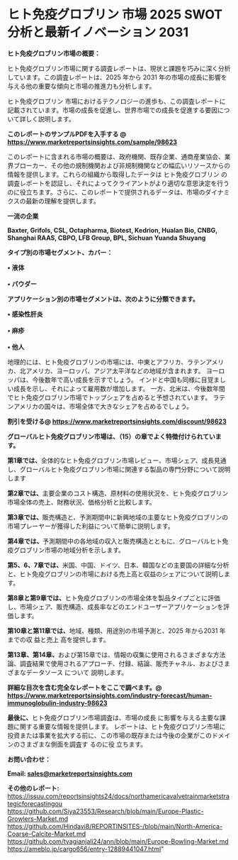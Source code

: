 # ヒト免疫グロブリン 市場 2025 SWOT 分析と最新イノベーション 2031

<strong><b>ヒト免疫グロブリン市場の概要：</b></strong>

ヒト免疫グロブリン市場に関する調査レポートは、現状と課題を巧みに深く分析しています。この調査レポートは、2025 年から 2031 年の市場の成長に影響を与える他の重要な傾向と市場の推進力も分析します。

ヒト免疫グロブリン 市場におけるテクノロジーの進歩も、この調査レポートに記載されています。市場の成長を促進し、世界市場での成長を促進する要因について詳しく説明します。

<strong>このレポートのサンプルPDFを入手する @ <a href=https://www.marketreportsinsights.com/sample/98623>https://www.marketreportsinsights.com/sample/98623</a></strong>

このレポートに含まれる市場の概要は、政府機関、既存企業、通商産業協会、業界ブローカー、その他の規制機関および非規制機関などの幅広いリソースからの情報を提供します。これらの組織から取得したデータは ヒト免疫グロブリン の調査レポートを認証し、それによってクライアントがより適切な意思決定を行うのに役立ちます。さらに、このレポートで提供されるデータは、市場のダイナミクスの最新の理解を提供します。

<strong>一流の企業</strong>

<strong><b>Baxter, Grifols, CSL, Octapharma, Biotest, Kedrion, Hualan Bio, CNBG, Shanghai RAAS, CBPO, LFB Group, BPL, Sichuan Yuanda Shuyang</b></strong>

<strong><b>タイプ別の市場セグメント、カバー：</b></strong>

<strong>• 液体<br><br>• パウダー</strong>

<strong><b>アプリケーション別の市場セグメントは、次のように分類できます。</b></strong>

<strong>• 感染性肝炎<br><br>• 麻疹<br><br>• 他人</strong>

 地理的には、ヒト免疫グロブリンの市場には、中東とアフリカ、ラテンアメリカ、北アメリカ、ヨーロッパ、アジア太平洋などの地域が含まれます。 ヨーロッパは、今後数年で高い成長を示すでしょう。 インドと中国も同様に目覚ましい成長を示し、それによって雇用数が増加します。 一方、北米は、今後数年間でヒト免疫グロブリン市場でトップシェアを占めると予想されています。 ラテンアメリカの国々は、市場全体で大きなシェアを占めるでしょう。

<strong>割引を受ける@ <a href=https://www.marketreportsinsights.com/discount/98623>https://www.marketreportsinsights.com/discount/98623</a></strong>

<strong><b>グローバルヒト免疫グロブリン市場は、（15）の章でよく特徴付けられています。</b></strong>

<strong><b>第</b></strong><strong><b>1章では、</b></strong>全体的なヒト免疫グロブリン市場レビュー、市場シェア、成長見通し、グローバルヒト免疫グロブリン市場に関連する製品の専門分野について説明します

<strong><b>第2章では、</b></strong>主要企業のコスト構造、原材料の使用状況を、ヒト免疫グロブリン市場全体の売上、財務状況、価格分析と比較します。

<strong><b>第3章では、</b></strong>販売構造と、予測期間中に新興地域の主要なヒト免疫グロブリンの市場プレーヤーが獲得した利益について簡単に説明します。

<strong><b>第4章では、</b></strong>予測期間中の各地域の収入と販売構造とともに、グローバルヒト免疫グロブリン市場の地域分析を示します。

<strong><b>第5、6、7章では、</b></strong>米国、中国、ドイツ、日本、韓国などの主要国の詳細な分析と、ヒト免疫グロブリンの市場における売上高と収益のシェアについて説明します。

<strong><b>第8章と第9章では、</b></strong>ヒト免疫グロブリンの市場全体を製品タイプごとに評価し、市場シェア、販売構造、成長率などのエンドユーザーアプリケーションを評価します。

<strong><b>第10章と第11章では、</b></strong>地域、種類、用途別の市場予測と、2025 年から2031 年までの収 益と売上 高を提供します。

<strong><b>第13章、第14章、</b></strong>および第15章では、情報の収集に使用されるさまざまな方法論、調査結果で使用されるアプローチ、付録、結論、販売チャネル、およびさまざまなデータソース について 説明します。

<strong>詳細な目次を含む完全なレポートをここで調べます。@ <a href=https://www.marketreportsinsights.com/industry-forecast/human-immunoglobulin-industry-98623>https://www.marketreportsinsights.com/industry-forecast/human-immunoglobulin-industry-98623</a></strong>

<strong><b>最後に、</b></strong>ヒト免疫グロブリン市場調査は、市場の成長 に影響を</a>与える主要な課題に関する重要な情報を提供します。 レポートは、ヒト免疫グロブリン市場に投資または事業を拡大する前に、この市場の既存または今後の企業がこのドメインのさまざまな側面を調査す るのに役 立ちます。

<strong><b>お問い合わせ：</b></strong>

<strong>Email: </strong><a href=mailto:sales@marketreportsinsights.com><strong>sales@marketreportsinsights.com</strong></a>

<strong>その他のレポート:</strong>
<br>
<a href=https://issuu.com/reportsinsights24/docs/northamericavalvetrainmarketstrategicforecastingou>https://issuu.com/reportsinsights24/docs/northamericavalvetrainmarketstrategicforecastingou</a>
<br>
<a href=https://github.com/Siya23553/Research/blob/main/Europe-Plastic-Growlers-Market.md>https://github.com/Siya23553/Research/blob/main/Europe-Plastic-Growlers-Market.md</a>
<br>
<a href=https://github.com/Hindavi8/REPORTINSITES-/blob/main/North-America-Coarse-Calcite-Market.md>https://github.com/Hindavi8/REPORTINSITES-/blob/main/North-America-Coarse-Calcite-Market.md</a>
<br>
<a href=https://github.com/tyagianjali24/ann/blob/main/Europe-Bowling-Market.md>https://github.com/tyagianjali24/ann/blob/main/Europe-Bowling-Market.md</a>
<br>
<a href=https://ameblo.jp/cargo656/entry-12889441047.html>https://ameblo.jp/cargo656/entry-12889441047.html</a>"

